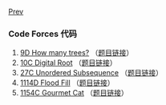 [Prev](https://coderbreakplus.github.io/website/mycode/)

### Code Forces 代码

1. [9D How many trees?](https://coderbreakplus.github.io/mycode/CodeForces/9D/) （[题目链接](https://codeforces.ml/problemset/problem/9/D)）
2. [10C Digital Root](https://coderbreakplus.github.io/mycode/CodeForces/10C/) （[题目链接](https://codeforces.ml/problemset/problem/10/C)）
3. [27C Unordered Subsequence](https://coderbreakplus.github.io/mycode/CodeForces/27C/) （[题目链接](https://codeforces.ml/problemset/problem/27/C)）
4. [1114D Flood Fill](https://coderbreakplus.github.io/mycode/CodeForces/1114D/) （[题目链接](https://codeforces.ml/problemset/problem/1114/D)）
5. [1154C Gourmet Cat](https://coderbreakplus.github.io/mycode/CodeForces/1154C/) （[题目链接](https://codeforces.ml/problemset/problem/1154/C)）
